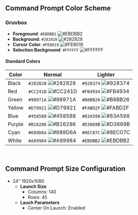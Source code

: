 ## Command Prompt Color Scheme

### Gruvbox

- **Foreground**: `#EBDBB2` ![#EBDBB2](https://via.placeholder.com/15/EBDBB2/000000?text=+)
- **Background**: `#282828` ![#282828](https://via.placeholder.com/15/282828/000000?text=+)
- **Cursor Color**: `#FE8019` ![#FE8019](https://via.placeholder.com/15/FE8019/000000?text=+)
- **Selection Background**: `#FFFFFF` ![#FFFFFF](https://via.placeholder.com/15/FFFFFF/000000?text=+)

#### Standard Colors

| Color  | Normal | Lighter |
|--------|--------|---------|
| Black  | `#282828` ![#282828](https://via.placeholder.com/15/282828/000000?text=+) | `#928374` ![#928374](https://via.placeholder.com/15/928374/000000?text=+) |
| Red    | `#CC241D` ![#CC241D](https://via.placeholder.com/15/CC241D/000000?text=+) | `#FB4934` ![#FB4934](https://via.placeholder.com/15/FB4934/000000?text=+) |
| Green  | `#98971A` ![#98971A](https://via.placeholder.com/15/98971A/000000?text=+) | `#B8BB26` ![#B8BB26](https://via.placeholder.com/15/B8BB26/000000?text=+) |
| Yellow | `#D79921` ![#D79921](https://via.placeholder.com/15/D79921/000000?text=+) | `#FABD2F` ![#FABD2F](https://via.placeholder.com/15/FABD2F/000000?text=+) |
| Blue   | `#458588` ![#458588](https://via.placeholder.com/15/458588/000000?text=+) | `#83A598` ![#83A598](https://via.placeholder.com/15/83A598/000000?text=+) |
| Purple | `#B16286` ![#B16286](https://via.placeholder.com/15/B16286/000000?text=+) | `#D3869B` ![#D3869B](https://via.placeholder.com/15/D3869B/000000?text=+) |
| Cyan   | `#689D6A` ![#689D6A](https://via.placeholder.com/15/689D6A/000000?text=+) | `#8EC07C` ![#8EC07C](https://via.placeholder.com/15/8EC07C/000000?text=+) |
| White  | `#A89984` ![#A89984](https://via.placeholder.com/15/A89984/000000?text=+) | `#EBDBB2` ![#EBDBB2](https://via.placeholder.com/15/EBDBB2/000000?text=+) |
</br>

## Command Prompt Size Configuration

- 24" 1920x1080
  - **Launch Size**
    - Columns: 140
    - Rows: 45
  - **Lauch Parameters**
    - Center On Launch: Enabled 
